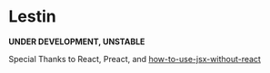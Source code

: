 # Lestin
**UNDER DEVELOPMENT, UNSTABLE**

Special Thanks to React, Preact, and [how-to-use-jsx-without-react](https://betterprogramming.pub/how-to-use-jsx-without-react-21d23346e5dc)
